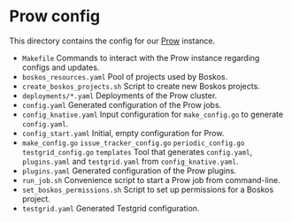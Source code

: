# Prow config

This directory contains the config for our
[Prow](https://github.com/kubernetes/test-infra/tree/master/prow) instance.

- `Makefile` Commands to interact with the Prow instance regarding configs and
  updates.
- `boskos_resources.yaml` Pool of projects used by Boskos.
- `create_boskos_projects.sh` Script to create new Boskos projects.
- `deployments/*.yaml` Deployments of the Prow cluster.
- `config.yaml` Generated configuration of the Prow jobs.
- `config_knative.yaml` Input configuration for `make_config.go` to generate
  `config.yaml`.
- `config_start.yaml` Initial, empty configuration for Prow.
- `make_config.go` `issue_tracker_config.go` `periodic_config.go`
  `testgrid_config.go` `templates` Tool that generates `config.yaml`,
  `plugins.yaml` and `testgrid.yaml` from `config_knative.yaml`.
- `plugins.yaml` Generated configuration of the Prow plugins.
- `run_job.sh` Convenience script to start a Prow job from command-line.
- `set_boskos_permissions.sh` Script to set up permissions for a Boskos project.
- `testgrid.yaml` Generated Testgrid configuration.
